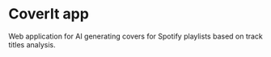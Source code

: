 # **CoverIt app**

Web application for AI generating covers for Spotify playlists based on track titles analysis.